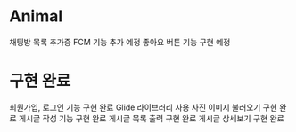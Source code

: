 # Animal
채팅방 목록 추가중
FCM 기능 추가 예정
좋아요 버튼 기능 구현 예정

# 구현 완료
회원가입, 로그인 기능 구현 완료
Glide 라이브러리 사용 사진 이미지 불러오기 구현 완료
게시글 작성 기능 구현 완료
게시글 목록 출력 구현 완료
게시글 상세보기 구현 완료